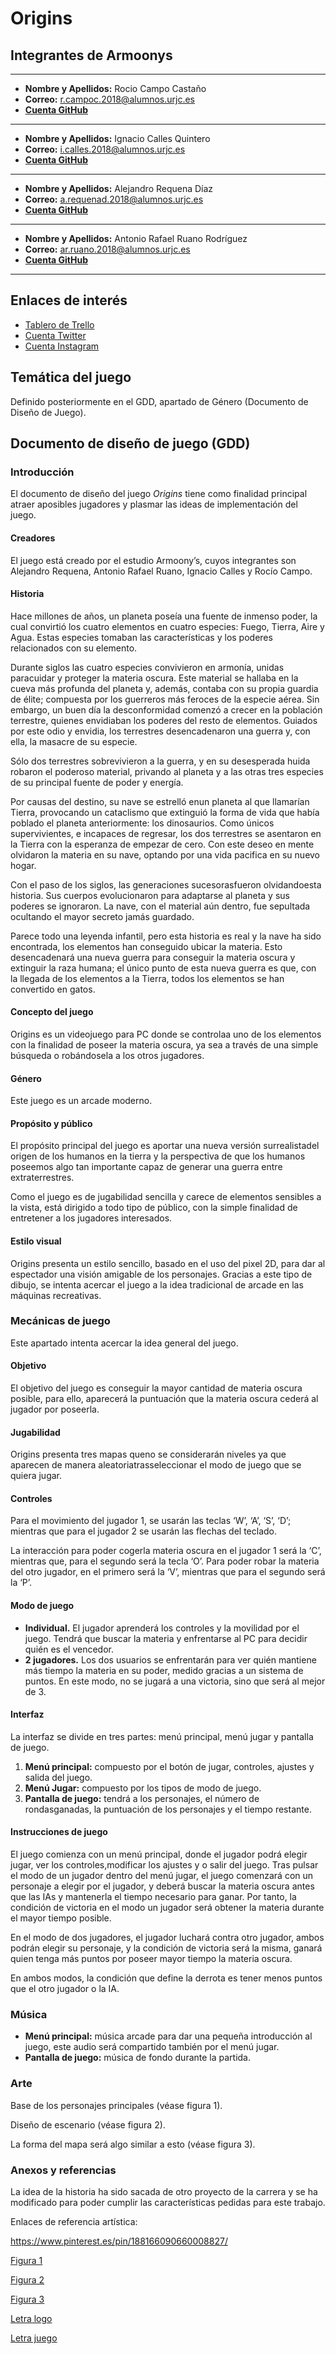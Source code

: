 # Origins
## Integrantes de Armoonys
---
- **Nombre y Apellidos:** Rocio Campo Castaño
- **Correo:** r.campoc.2018@alumnos.urjc.es
- **[Cuenta GitHub](https://github.com/rox06io)** 
---
- **Nombre y Apellidos:** Ignacio Calles Quintero
- **Correo:** i.calles.2018@alumnos.urjc.es
- **[Cuenta GitHub](https://github.com/Nachete07)** 
---
- **Nombre y Apellidos:** Alejandro Requena Díaz
- **Correo:** a.requenad.2018@alumnos.urjc.es
- **[Cuenta GitHub](https://github.com/Requena21)** 
---
- **Nombre y Apellidos:** Antonio Rafael Ruano Rodríguez
- **Correo:** ar.ruano.2018@alumnos.urjc.es
- **[Cuenta GitHub](https://github.com/Blinx24)** 
---
## Enlaces de interés
- [Tablero de Trello](https://trello.com/b/EvkI8htP/juegos-en-red-origins)
- [Cuenta Twitter](https://twitter.com/ArmoonyS?s=20)
- [Cuenta Instagram](https://www.instagram.com/armoony.s/?hl=es)
## Temática del juego
Definido posteriormente en el GDD, apartado de Género (Documento de Diseño de Juego).
## Documento de diseño de juego (GDD)
### Introducción
El documento de diseño del juego _Origins_ tiene como finalidad principal atraer aposibles jugadores y plasmar las ideas de implementación del juego.
#### Creadores
El juego está creado por el estudio Armoony’s, cuyos integrantes son Alejandro Requena, Antonio Rafael Ruano, Ignacio Calles y Rocío Campo.
#### Historia
Hace millones de años, un planeta poseía una fuente de inmenso poder, la cual convirtió los  cuatro  elementos  en  cuatro  especies:  Fuego,  Tierra,  Aire  y  Agua.  Estas  especies tomaban las características y los poderes relacionados con su elemento.

Durante siglos las cuatro especies convivieron en armonía, unidas paracuidar y proteger la  materia  oscura.  Este  material  se  hallaba  en  la  cueva  más  profunda  del  planeta  y, además, contaba con su propia guardia de élite; compuesta por los guerreros más feroces de la especie aérea.
Sin embargo, un buen día la desconformidad comenzó a crecer en la población terrestre, quienes envidiaban los poderes del resto de elementos. Guiados por este odio y envidia, los terrestres desencadenaron una guerra y, con ella, la masacre de su especie.

Sólo  dos  terrestres  sobrevivieron  a  la  guerra,  y  en  su  desesperada  huida  robaron  el poderoso material, privando al planeta y a las otras tres especies de su principal fuente de poder y energía.

Por  causas  del  destino,  su  nave  se  estrelló enun  planeta  al  que  llamarían Tierra, provocando un cataclismo que extinguió la forma de vida que había poblado el planeta anteriormente: los dinosaurios. Como únicos supervivientes, e incapaces de regresar, los dos  terrestres  se  asentaron  en  la  Tierra  con  la  esperanza  de  empezar  de  cero.  Con  este deseo en mente olvidaron la materia en su nave, optando por una vida pacifica en su nuevo hogar.

Con el paso de los siglos, las generaciones sucesorasfueron olvidandoesta historia. Sus cuerpos evolucionaron para adaptarse al planeta y sus poderes se ignoraron. La nave, con el material aún dentro, fue sepultada ocultando el mayor secreto jamás guardado.

Parece todo una leyenda infantil, pero esta historia es real y la nave ha sido encontrada, los  elementos  han  conseguido  ubicar  la  materia.  Esto  desencadenará  una  nueva  guerra para conseguir la materia oscura y extinguir la raza humana; el único punto de esta nueva guerra  es  que,  con  la  llegada de  los  elementos  a  la  Tierra,  todos  los  elementos  se  han convertido en gatos.
#### Concepto del juego
Origins es  un  videojuego  para  PC  donde se  controlaa  uno  de  los  elementos  con  la finalidad de  poseer  la  materia  oscura,  ya  sea  a  través  de  una  simple  búsqueda  o robándosela a los otros jugadores.
#### Género
Este juego es un arcade moderno.
#### Propósito y público
El propósito principal del juego es aportar una nueva versión surrealistadel origen de los humanos en la tierra y la perspectiva de que los humanos poseemos algo tan importante capaz de generar una guerra entre extraterrestres.

Como el juego es de jugabilidad sencilla y carece de elementos sensibles a la vista, está dirigido  a  todo  tipo  de  público, con  la  simple  finalidad  de  entretener  a  los  jugadores interesados.
#### Estilo visual
Origins presenta un estilo sencillo, basado en el uso del pixel 2D, para dar al espectador una visión amigable de los personajes. Gracias a este tipo de dibujo, se intenta acercar el juego a la idea tradicional de arcade en las máquinas recreativas.
### Mecánicas de juego
Este apartado intenta acercar la idea general del juego.
#### Objetivo
El objetivo del juego es conseguir la mayor cantidad de materia oscura posible, para ello, aparecerá la puntuación que la materia oscura cederá al jugador por poseerla.
#### Jugabilidad
Origins presenta tres mapas queno se considerarán niveles ya que aparecen de manera aleatoriatrasseleccionar el modo de juego que se quiera jugar.
#### Controles
Para el movimiento del jugador 1, se usarán las teclas ‘W’, ‘A’, ‘S’, ‘D’; mientras que para el jugador 2 se usarán las flechas del teclado.

La interacción para poder cogerla materia oscura en el jugador 1 será la ‘C’, mientras que, para el segundo será la tecla ‘O’. Para poder robar la materia del otro jugador, en el primero será la ‘V’, mientras que para el segundo será la ‘P’.
#### Modo de juego
- **Individual.** El jugador aprenderá los controles y la movilidad por el juego. Tendrá que buscar la materia y enfrentarse al PC para decidir quién es el vencedor.
- **2 jugadores.** Los dos usuarios se enfrentarán para ver quién mantiene más tiempo la materia en su poder, medido gracias a un sistema de puntos. En este modo, no se jugará a una victoria, sino que será al mejor de 3.
#### Interfaz
La interfaz se divide en tres partes: menú principal, menú jugar y pantalla de juego.
1. **Menú principal:** compuesto por el botón de jugar, controles, ajustes y salida del juego.
2. **Menú Jugar:** compuesto por los tipos de modo de juego.
3. **Pantalla  de  juego:**  tendrá  a  los  personajes,  el  número  de  rondasganadas,  la puntuación de los personajes y el tiempo restante.
#### Instrucciones de juego
El juego comienza con un menú principal, donde el jugador podrá elegir jugar, ver los controles,modificar los ajustes y o salir del juego. Tras pulsar el modo de un jugador dentro del menú jugar, el juego comenzará con un personaje a elegir por el jugador, y deberá buscar la materia oscura antes que las IAs y mantenerla el tiempo necesario para ganar. Por tanto, la condición de victoria en el modo un jugador será obtener la materia durante el mayor tiempo posible.

En el modo de dos jugadores, el jugador luchará contra otro jugador, ambos podrán elegir su personaje, y la condición de victoria será la misma, ganará quien tenga más puntos por poseer mayor tiempo la materia oscura.

En ambos modos, la condición que define la derrota es tener menos puntos que el otro jugador o la IA.
### Música
- **Menú  principal:** música  arcade  para  dar  una  pequeña  introducción  al  juego,  este  audio será compartido también por el menú jugar.
- **Pantalla de juego:** música de fondo durante la partida.
### Arte
Base de los personajes principales (véase figura 1).

Diseño de escenario (véase figura 2).

La forma del mapa será algo similar a esto (véase figura 3).
### Anexos y referencias
La idea de la historia ha sido sacada de otro proyecto de la  carrera y se  ha modificado para poder cumplir las características pedidas para este trabajo. 

Enlaces de referencia artística:

https://www.pinterest.es/pin/188166090660008827/

[Figura 1](https://www.pinterest.es/pin/331577591312078256/)

[Figura 2](https://www.pinterest.es/pin/244883298474322218/)

[Figura 3](http://www.onlinemania.es/juego/8356/Pokemon-Perla-Version-8GBA9.html)

[Letra logo](https://www.dafont.com/es/a-alloy-ink.font)

[Letra juego](https://www.dafont.com/es/search.php?q=gelio)
